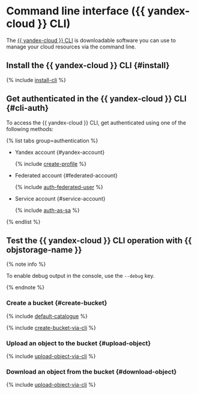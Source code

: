 # Command line interface ({{ yandex-cloud }} CLI)

The [{{ yandex-cloud }} CLI](../../cli/) is downloadable software you can use to manage your cloud resources via the command line.

## Install the {{ yandex-cloud }} CLI {#install}

{% include [install-cli](../../_includes/cli/install-cli.md) %}

## Get authenticated in the {{ yandex-cloud }} CLI {#cli-auth}

To access the {{ yandex-cloud }} CLI, get authenticated using one of the following methods:

{% list tabs group=authentication %}

- Yandex account {#yandex-account}

  {% include [create-profile](../../_includes/cli/create-profile.md) %}

- Federated account {#federated-account}

  {% include [auth-federated-user](../../_includes/cli/auth-federated-user.md) %}

- Service account {#service-account}

  {% include [auth-as-sa](../../_includes/cli/auth-as-sa.md) %}

{% endlist %}

## Test the {{ yandex-cloud }} CLI operation with {{ objstorage-name }}

{% note info %}

To enable debug output in the console, use the `--debug` key.

{% endnote %}

### Create a bucket {#create-bucket}

{% include [default-catalogue](../../_includes/default-catalogue.md) %}

{% include [create-bucket-via-cli](../../_includes/storage/create-bucket-via-cli.md) %}

### Upload an object to the bucket {#upload-object}

{% include [upload-object-via-cli](../../_includes/storage/upload-obect-via-cli.md) %}

### Download an object from the bucket {#download-object}

{% include [upload-object-via-cli](../../_includes/storage/download-from-bucket-via-cli.md) %}